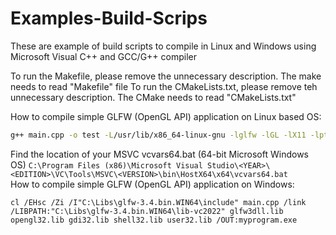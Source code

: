 # Examples-Build-Scrips
These are example of build scripts to compile in Linux and Windows using Microsoft Visual C++ and GCC/G++ compiler

To run the Makefile, please remove the unnecessary description. The make needs to read "Makefile" file
To run the CMakeLists.txt, please remove teh unnecessary description. The CMake needs to read "CMakeLists.txt" 

How to compile simple GLFW (OpenGL API) application on Linux based OS: 
```bash                                                                                                 
g++ main.cpp -o test -L/usr/lib/x86_64-linux-gnu -lglfw -lGL -lX11 -lpthread
```

Find the location of your MSVC vcvars64.bat (64-bit Microsoft Windows OS)
`C:\Program Files (x86)\Microsoft Visual Studio\<YEAR>\<EDITION>\VC\Tools\MSVC\<VERSION>\bin\HostX64\x64\vcvars64.bat`
<br>How to compile simple GLFW (OpenGL API) application on Windows:</br>
```DOS
cl /EHsc /Zi /I"C:\Libs\glfw-3.4.bin.WIN64\include" main.cpp /link /LIBPATH:"C:\Libs\glfw-3.4.bin.WIN64\lib-vc2022" glfw3dll.lib opengl32.lib gdi32.lib shell32.lib user32.lib /OUT:myprogram.exe
```

